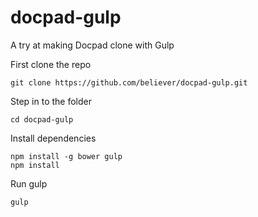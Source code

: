 docpad-gulp
===========

A try at making Docpad clone with Gulp

First clone the repo

    git clone https://github.com/believer/docpad-gulp.git

Step in to the folder

    cd docpad-gulp

Install dependencies
    
    npm install -g bower gulp
    npm install
    
Run gulp

    gulp
    
    
